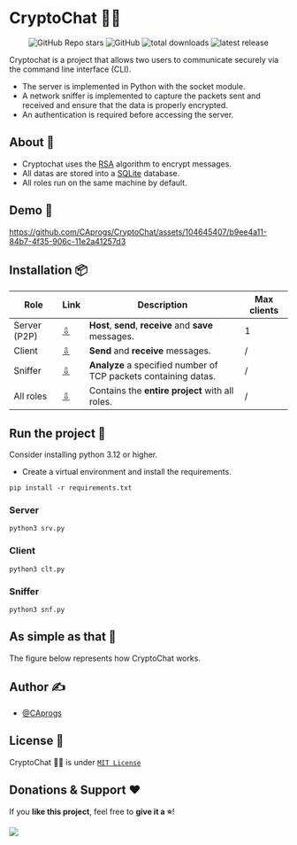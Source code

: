 # CryptoChat 💬🔐

<div align="center">

![GitHub Repo stars](https://img.shields.io/github/stars/CAprogs/CryptoChat?color=yellow) 
![GitHub](https://img.shields.io/github/license/CAprogs/CryptoChat?color=blue)
![total downloads](https://img.shields.io/github/downloads/CAprogs/CryptoChat/total?color=purple)
![latest release](https://img.shields.io/github/v/release/CAprogs/CryptoChat?label=latest&color=darkgreen)
  
</div>

Cryptochat is a project that allows two users to communicate securely via the command line interface (CLI).

- The server is implemented in Python with the socket module.
- A network sniffer is implemented to capture the packets sent and received and ensure that the data is properly encrypted.
- An authentication is required before accessing the server.

## About 🥢

- Cryptochat uses the [RSA](https://en.wikipedia.org/wiki/RSA_(cryptosystem)) algorithm to encrypt messages.
- All datas are stored into a [SQLite](https://www.sqlite.org/index.html) database.
- All roles run on the same machine by default.

## Demo 📸

https://github.com/CAprogs/CryptoChat/assets/104645407/b9ee4a11-84b7-4f35-906c-11e2a41257d3

## Installation 📦

| Role              | Link                                                                                       | Description                                                     | Max clients |
|-------------------|--------------------------------------------------------------------------------------------|-----------------------------------------------------------------|-------------|
| Server (P2P)      | [⇩](https://github.com/CAprogs/CryptoChat/releases/download/v0.0.1/CryptoChat_server.zip)  | **Host**, **send**, **receive** and **save** messages.          |      1      |
| Client            | [⇩](https://github.com/CAprogs/CryptoChat/releases/download/v0.0.1/CryptoChat_client.zip)  | **Send** and **receive** messages.                              |      /      |
| Sniffer           | [⇩](https://github.com/CAprogs/CryptoChat/releases/download/v0.0.1/CryptoChat_sniffer.zip) | **Analyze** a specified  number of TCP packets containing datas.|      /      |
| All roles         | [⇩](https://github.com/CAprogs/CryptoChat/releases/download/v0.0.1/CryptoChat.zip)         | Contains the **entire project** with all roles.                 |      /      |

## Run the project 🚀

Consider installing python 3.12 or higher.

- Create a virtual environment and install the requirements.
```
pip install -r requirements.txt
```

### Server

```
python3 srv.py
```

### Client

```
python3 clt.py
```

### Sniffer

```
python3 snf.py
```

## As simple as that 🤯

The figure below represents how CryptoChat works.

## Author ✍️

- [@CAprogs](https://github.com/CAprogs)

## License 📝

CryptoChat 💬🔐 is under [```MIT License```](LICENSE)

## Donations & Support ❤️

If you **like this project**, feel free to **give it a ⭐**!

<a href="https://www.buymeacoffee.com/CAprogs"><img src="https://img.buymeacoffee.com/button-api/?text=Buy me a pizza&emoji=🍕&slug=CAprogs&button_colour=FFDD00&font_colour=000000&font_family=Arial&outline_colour=000000&coffee_colour=ffffff" /></a>
